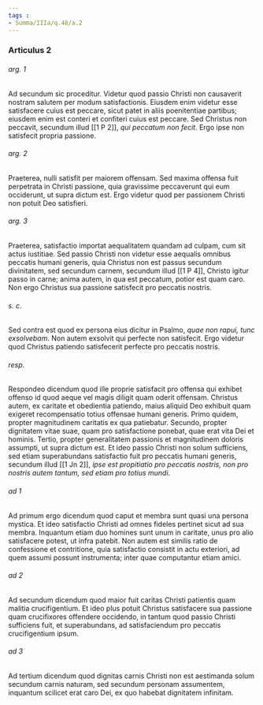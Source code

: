 ```yaml
---
tags : 
- Summa/IIIa/q.48/a.2
---
```


### Articulus 2

###### arg. 1
Ad secundum sic proceditur. Videtur quod passio Christi non causaverit nostram salutem per modum satisfactionis. Eiusdem enim videtur esse satisfacere cuius est peccare, sicut patet in aliis poenitentiae partibus; eiusdem enim est conteri et confiteri cuius est peccare. Sed Christus non peccavit, secundum illud [[1 P 2]], *qui peccatum non fecit*. Ergo ipse non satisfecit propria passione.

###### arg. 2
Praeterea, nulli satisfit per maiorem offensam. Sed maxima offensa fuit perpetrata in Christi passione, quia gravissime peccaverunt qui eum occiderunt, ut supra dictum est. Ergo videtur quod per passionem Christi non potuit Deo satisfieri.

###### arg. 3
Praeterea, satisfactio importat aequalitatem quandam ad culpam, cum sit actus iustitiae. Sed passio Christi non videtur esse aequalis omnibus peccatis humani generis, quia Christus non est passus secundum divinitatem, sed secundum carnem, secundum illud [[1 P 4]], Christo igitur passo in carne; anima autem, in qua est peccatum, potior est quam caro. Non ergo Christus sua passione satisfecit pro peccatis nostris.

###### s. c.
Sed contra est quod ex persona eius dicitur in Psalmo, *quae non rapui, tunc exsolvebam*. Non autem exsolvit qui perfecte non satisfecit. Ergo videtur quod Christus patiendo satisfecerit perfecte pro peccatis nostris.

###### resp.
Respondeo dicendum quod ille proprie satisfacit pro offensa qui exhibet offenso id quod aeque vel magis diligit quam oderit offensam. Christus autem, ex caritate et obedientia patiendo, maius aliquid Deo exhibuit quam exigeret recompensatio totius offensae humani generis. Primo quidem, propter magnitudinem caritatis ex qua patiebatur. Secundo, propter dignitatem vitae suae, quam pro satisfactione ponebat, quae erat vita Dei et hominis. Tertio, propter generalitatem passionis et magnitudinem doloris assumpti, ut supra dictum est. Et ideo passio Christi non solum sufficiens, sed etiam superabundans satisfactio fuit pro peccatis humani generis, secundum illud [[1 Jn 2]], *ipse est propitiatio pro peccatis nostris, non pro nostris autem tantum, sed etiam pro totius mundi*.

###### ad 1
Ad primum ergo dicendum quod caput et membra sunt quasi una persona mystica. Et ideo satisfactio Christi ad omnes fideles pertinet sicut ad sua membra. Inquantum etiam duo homines sunt unum in caritate, unus pro alio satisfacere potest, ut infra patebit. Non autem est similis ratio de confessione et contritione, quia satisfactio consistit in actu exteriori, ad quem assumi possunt instrumenta; inter quae computantur etiam amici.

###### ad 2
Ad secundum dicendum quod maior fuit caritas Christi patientis quam malitia crucifigentium. Et ideo plus potuit Christus satisfacere sua passione quam crucifixores offendere occidendo, in tantum quod passio Christi sufficiens fuit, et superabundans, ad satisfaciendum pro peccatis crucifigentium ipsum.

###### ad 3
Ad tertium dicendum quod dignitas carnis Christi non est aestimanda solum secundum carnis naturam, sed secundum personam assumentem, inquantum scilicet erat caro Dei, ex quo habebat dignitatem infinitam.

